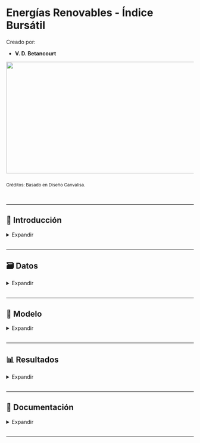 # Energías Renovables - Índice Bursátil

Creado por:

*  **V. D. Betancourt**


<img src="https://github.com/vbleal/Energy/blob/main/zImag/Ban_Energy_Index.gif" width="1000" height="300">

<sub>Créditos: Basado en Diseño Canvalisa.</sub>





<br>

---

## 📃 Introducción


<details>
<summary>Expandir </summary>

<br>


### 📄 Descripción





<br>

### 🎯 Objetivo




  
</details>









<br>

---

## 🗃️ Datos


<details>
<summary>Expandir </summary>

<br>




<br>

### 



<br>

### 





<br>

### 





<br>

### 



  
</details>













<br>

---

## 🧮 Modelo


<details>
<summary>Expandir </summary>

<br>

### Modelo de Redes Neuronales para Predicciones Pasadas y Futuras

<br>

<img src="https://github.com/vbleal/Energy/blob/main/Index/Imag/adxmc_model_nn.png" width="500" height="300">



  
</details>









<br>

---
##  📊 Resultados

<details>
<summary>Expandir </summary>

<br>



<details>
<summary>ANÁLISIS EXPLORATORIO DE DATOS (EDA) </summary>

<br>

### Evolución del Precio ('Close') del Índice


<img src="https://github.com/vbleal/Energy/blob/main/Index/Imag/adxmc_evolution_close.png" width="1000" height="500">



<br>
<br>

### Estadística Descriptiva del Precio ('Close') del Índice por Año


<img src="https://github.com/vbleal/Energy/blob/main/Index/Imag/adxmc_yearly_close_stat.png" width="600" height="350">




<br>
<br>


### Velas Japonesas 


#### Con Período Semanal

<br>

<img src="https://github.com/vbleal/Energy/blob/main/Index/Imag/adxmc_candle_weekly.png" width="500" height="400">


<br>
<br>

#### Últimos Meses

<br>

<img src="https://github.com/vbleal/Energy/blob/main/Index/Imag/adxmc_candle_last_months.png" width="500" height="400">


<br>
<br>

#### Gráfico de Línea

<br>

<img src="https://github.com/vbleal/Energy/blob/main/Index/Imag/adxmc_candle_line.png" width="500" height="400">





<br>
<br>

### Boxplot 


<img src="https://github.com/vbleal/Energy/blob/main/Index/Imag/adxmc_boxplot.png" width="700" height="450">




<br>
<br>

### Boxplot 


<img src="https://github.com/vbleal/Energy/blob/main/Index/Imag/adxmc_violinplot.png" width="700" height="450">







</details>





<br>
<br>


<details>
<summary>RIESGO DE MERCADO </summary>

<br>

### VaR por Metodología Histórica (VaR Hist)

<br>

El cálculo del **VaR por Metodología Histórica** (abreviado **VaR Hist**) utiliza datos históricos para simular posibles pérdidas futuras y determinar el umbral de pérdida correspondiente al nivel de confianza seleccionado.

<br>

**Resultado**: 

* El VaR Histórico al 95.0% de nivel de confianza obtenido para el Índice fue: **-4.03%**.

* Esto equivale a una **pérdida potencial** de **€4,026.84** por cada €100,000 invertidos.

<br>

**Interpretación**: 

* Bajo condiciones normales de mercado, 
existe un **95% de probabilidad** de que 
se obtenga una **pérdida no mayor que €4,026.84**. 
Esto es el **4.03%** del total invertido (€100,000). 

* Por lo tanto, existe un **5% de probabilidad** 
de que, en un día, se consiga una **pérdida mayor que €4,026.84**.






<br>
<br>

### VaR por Simulación Monte Carlo (VaR SMC)

<br>

El cálculo del Value-at-Risk (VaR) usando **Simulación Monte Carlo** (abreviado **VaR SMC**) es un método más complejo que la metodología histórica, pero ofrece la ventaja de poder modelar escenarios futuros basados en estimaciones estadísticas.

Este enfoque utiliza la simulación aleatoria para generar posibles resultados futuros basados en los retornos históricos, permitiendo calcular el VaR bajo diversas condiciones de mercado.


<br>

**Resultado**: 

* El VaR por Simulación Monte Carlo al 95.0% de nivel de confianza obtenido para el Índice fue: **€5,426.28**

<br>

**Interpretación**: 

* Bajo condiciones normales de mercado, existe un **95% de probabilidad** 
de que se obtenga una **pérdida no mayor que €5,426.28** en el próximo día.






</details>









<br>
<br>


<details>
<summary>PROYECCIONES </summary>

<br>


### 🔮 Predicciones Pasadas

<br>
<img src="https://github.com/vbleal/Energy/blob/main/Index/Imag/adxmc_model_nn_hist_pred_pasadas.png" width="1000" height="500">





<br>


### 🔮 Predicciones Futuras

<br>
<img src="https://github.com/vbleal/Energy/blob/main/Index/Imag/adxmc_model_nn_pred_futuras.png" width="1000" height="500">

<br>
<img src="https://github.com/vbleal/Energy/blob/main/Index/Imag/adxmc_model_nn_hist_pred_futuras.png" width="1000" height="500">









</details>

  
</details>








<br>

---
## 💼 Documentación


<details>
<summary>Expandir </summary>

<br>

<details>
<summary>Reporte </summary>

<br>

*  [Reporte PDF con Código](https://github.com/vbleal/Energy/blob/main/Index/Doc/Energ%C3%ADas%20Renovables%20-%20Index.pdf)

<br>







</details>

</details>
















<br>

---

